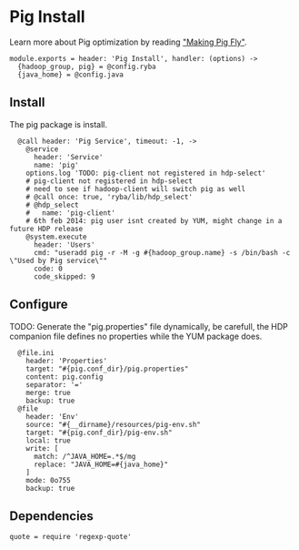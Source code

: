 
# Pig Install

Learn more about Pig optimization by reading ["Making Pig Fly"][fly].

    module.exports = header: 'Pig Install', handler: (options) ->
      {hadoop_group, pig} = @config.ryba
      {java_home} = @config.java

## Install

The pig package is install.

      @call header: 'Pig Service', timeout: -1, ->
        @service
          header: 'Service'
          name: 'pig'
        options.log 'TODO: pig-client not registered in hdp-select'
        # pig-client not registered in hdp-select
        # need to see if hadoop-client will switch pig as well
        # @call once: true, 'ryba/lib/hdp_select'
        # @hdp_select
        #   name: 'pig-client'
        # 6th feb 2014: pig user isnt created by YUM, might change in a future HDP release
        @system.execute
          header: 'Users'
          cmd: "useradd pig -r -M -g #{hadoop_group.name} -s /bin/bash -c \"Used by Pig service\""
          code: 0
          code_skipped: 9

## Configure

TODO: Generate the "pig.properties" file dynamically, be carefull, the HDP
companion file defines no properties while the YUM package does.


      @file.ini
        header: 'Properties'
        target: "#{pig.conf_dir}/pig.properties"
        content: pig.config
        separator: '='
        merge: true
        backup: true
      @file
        header: 'Env'
        source: "#{__dirname}/resources/pig-env.sh"
        target: "#{pig.conf_dir}/pig-env.sh"
        local: true
        write: [
          match: /^JAVA_HOME=.*$/mg
          replace: "JAVA_HOME=#{java_home}"
        ]
        mode: 0o755
        backup: true

## Dependencies

    quote = require 'regexp-quote'

[fly]: http://chimera.labs.oreilly.com/books/1234000001811/ch08.html
